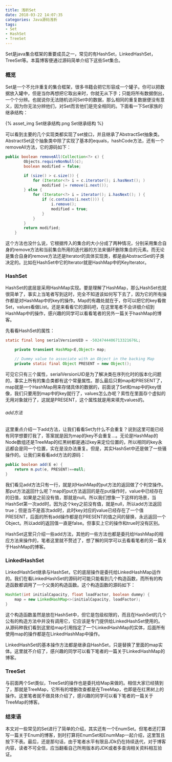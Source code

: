 ```yaml
---
title: 浅析Set
date: 2018-03-22 14:07:35
categories: Java源码浅析
tags:
- Set
- HashSet
- TreeSet
---
```


Set是java集合框架的重要成员之一，常见的有HashSet，LinkedHashSet，TreeSet等。本篇博客便通过源码简单介绍下这些Set集合。

### 概览

Set是一个不允许重复的集合框架，很多书籍会把它形容成一个罐子。你可以把数据放入罐中，但是当你再想把它取出来时，你就无从下手；只能将所有数据倒出，一个个分辨。也就说你无法随机访问Set中的数据，那么相同的重复数据便没有意义，因为你无法分辨他们，对Set而言他们是完全相同的。下面看一下Set家族的继承结构：

{% asset_img Set继承结构.png Set继承结构 %}

可以看到主要的几个实现类都实现了set接口，并且继承了AbstractSet抽象类。AbstractSet这个抽象类中除了实现了基本的equals，hashCode方法，还有一个removeAll方法，它的源码如下：

```java
public boolean removeAll(Collection<?> c) {
        Objects.requireNonNull(c);
        boolean modified = false;

        if (size() > c.size()) {
            for (Iterator<?> i = c.iterator(); i.hasNext(); )
                modified |= remove(i.next());
        } else {
            for (Iterator<?> i = iterator(); i.hasNext(); ) {
                if (c.contains(i.next())) {
                    i.remove();
                    modified = true;
                }
            }
        }
        return modified;
    }
```

这个方法也没什么说，它根据传入的集合的大小分成了两种情况，分别采用集合自身的remove方法和当前集合所用的迭代器的方法来循环删除集合的元素。而无论是集合自身的remove方法还是Iterator的具体实现类，都是由AbstractSet的子类决定的。比如在HashSet中它的Iterator就是HashMap中的KeyIterator。

### HashSet

HashSet的底层是采用HashMap实现。要是理解了HashMap，那么HashSet也就很简单了，事实上当笔者写到这时，完全不知道该如何写下去了，因为它的所有操作都是对HashMap中的key的操作。Map的有趣处就在于，你可以把它的key看做Set，values看做List。还是来看看它的源码吧，在这里笔者不会详细介绍到HashMap中的操作，感兴趣的同学可以看看笔者的另外一篇关于hashMap的博客。

先看看HashSet的属性：

```java
static final long serialVersionUID = -5024744406713321676L;

    private transient HashMap<E,Object> map;

    // Dummy value to associate with an Object in the backing Map
    private static final Object PRESENT = new Object();
```

可见它只有三个属性，serialVersionUID是为了解决类在序列化时的版本化问题的，事实上所有的集合类都有这个常量属性。那么最后只剩map和PRESENT了，map就是一个HashMap用来存储具体的数据的，前面说了Set和map中的key很像，我们只要用到map中的key就行了，values怎么办呢？索性在里面存个虚拟的无用对象就行了，这就是PRESENT，这个属性就是用来填充values的。

###### add方法

这里重点介绍一下add方法，让我们看看Set为什么不会重复？说到这里可能已经有同学想要打我了，答案就是因为map的key不会重复...。无论是HashMap的Node数组还是TreeMap的红黑树都是通过key来定位位置的，所以相同的key永远都会是同一个位置，实在是没办法重复。但是，其实HashSet中还是做了一些骚操作的。让我们来看看add方法的源码：

```java
public boolean add(E e) {
    return m.put(e, PRESENT)==null;
}
```

我们看见add方法只有一行，就是对HashMap的put方法的返回做了个判空操作。那put方法返回什么呢？map的put方法返回的是在put操作时，value中已经存在的旧值，如果是之前没有值，那就是null。所以我们想象一下这样的场景，当HashSet第一次add时。因为这个key之前没有值，就是null，所以add方法返回true；但是当不是首次add时，此时key对应的value已经存在了一个值PRESENT，后面的所有add操作都是在PRESENT的值之间的替换，永远返回一个Object。所以add的返回值一直是false。但事实上它的操作和true时没有区别。

HashSet这里只介绍一些add方法，其他的一些方法也都是委托给HashMap的相应方法来操作的，笔者这里就不赘述了，想了解的同学可以去看看笔者的另一篇关于HashMap的博客。

### LinkedHashSet

LinkedHashSet继承与HashSet，它的底层操作是委托给LinkedHashMap运作的。我们在看LinkedHashSet的源码时可能只能看到几个构造函数，而所有的构造函数都调用了一个父类的构造函数。这个构造函数的源码如下：

```java
HashSet(int initialCapacity, float loadFactor, boolean dummy) {
    map = new LinkedHashMap<>(initialCapacity, loadFactor);
}
```

这个构造函数虽然是放在HashSet中，但它是包级权限的，而且在HashSet的几个公有的构造方法中并没有调用它，它应该是专门提供给LinkedHashSet使用的。从源码种我们看到这里给map引用指定了一个LinkedHashMap的实体，后面所有使用map的操作都是在LinkedHashMap中操作。

LinkedHashSet的基本操作方法都是继承自HashSet，只是替换了里面的map实体。这里就不介绍了，感兴趣的同学可以看下笔者的一篇关于LinkedHashMap的博客。

### TreeSet

与前面两个Set类似，TreeSet的操作也是委托给Map来做的。相信大家已经猜到了，那就是TreeMap，它所有的增删改查都是在TreeMap，也即是在红黑树上的操作。这里笔者就不做具体介绍了，感兴趣的同学可以看下笔者的一篇关于TreeMap的博客。

### 结束语

本文对一些常见的Set进行了简单的介绍，其实还有一个EnumSet。但笔者还打算写一篇关于Enum的博客，到时打算将EnumSet和EnumMap一起介绍，这里暂且按下不表。最后，还是那句话，由于笔者水平有限且JDk仍在持续迭代，对于博客内容，读者不可全信，应当翻看自己所用版本的JDK或者多查询相关资料相互验证。
